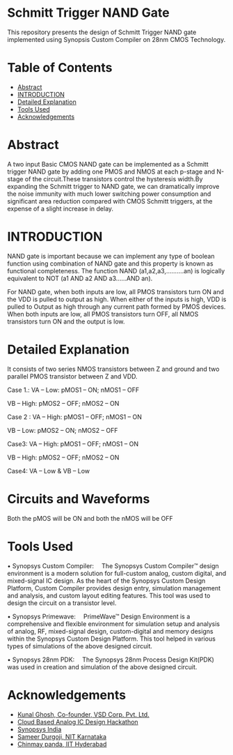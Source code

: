 #  Schmitt Trigger NAND Gate 
This repository presents the design of Schmitt Trigger NAND gate implemented using Synopsis Custom Compiler on 28nm CMOS Technology.
# Table of Contents
- [Abstract](https://github.com/shivbaba/kirti/edit/main/README.md#abstract)
- [INTRODUCTION](https://github.com/shivbaba/kirti/edit/main/README.md#introduction)
- [Detailed Explanation](https://github.com/shivbaba/kirti/edit/main/README.md#detailed-explanation)
- [Tools Used](https://github.com/shivbaba/kirti/edit/main/README.md#tools-used)
- [Acknowledgements](https://github.com/shivbaba/kirti/blob/main/README.md#acknowledgements)

# Abstract
A two input Basic CMOS NAND gate can be implemented as a Schmitt trigger NAND gate by
adding one PMOS and NMOS at each p-stage and N-stage of the circuit.These transistors control the hysteresis width.By expanding the Schmitt trigger to NAND gate, we can dramatically improve the noise immunity with much lower switching power consumption and significant area reduction compared with CMOS Schmitt triggers, at the expense of a slight increase in delay.
# INTRODUCTION
NAND gate is important because we can implement any
type of boolean function using combination of NAND gate
and this property is known as functional completeness. The
function NAND (a1,a2,a3,……….an) is logically equivalent to
NOT (a1 AND a2 AND a3……AND an). 

For NAND gate, when both inputs are low, all PMOS transistors turn ON and the VDD is pulled to output as
high. When either of the inputs is high, VDD is pulled to Output as high through any current path formed by
PMOS devices. When both inputs are low, all PMOS transistors turn OFF, all NMOS transistors turn ON and
the output is low.
# Detailed Explanation
It consists of two series NMOS transistors between Z and
ground and two parallel PMOS transistor between Z and
VDD.

Case 1.: VA – Low: pMOS1 – ON; nMOS1 – OFF
 
 VB – High: pMOS2 – OFF; nMOS2 – ON

Case 2 : VA – High: pMOS1 – OFF; nMOS1 – ON
 
 VB – Low: pMOS2 – ON; nMOS2 – OFF

Case3: VA – High: pMOS1 – OFF; nMOS1 – ON
 
 VB – High: pMOS2 – OFF; nMOS2 – ON

Case4: VA – Low & VB – Low

# Circuits and Waveforms


Both the pMOS will be ON and both the nMOS will be OFF

# Tools Used
•	Synopsys Custom Compiler:  The Synopsys Custom Compiler™ design environment is a modern solution for full-custom analog, custom digital, and mixed-signal IC design. As the heart of the Synopsys Custom Design Platform, Custom Compiler provides design entry, simulation management and analysis, and custom layout editing features. This tool was used to design the circuit on a transistor level.

•	Synopsys Primewave:  PrimeWave™ Design Environment is a comprehensive and flexible environment for simulation setup and analysis of analog, RF, mixed-signal design, custom-digital and memory designs within the Synopsys Custom Design Platform. This tool helped in various types of simulations of the above designed circuit.

•	Synopsys 28nm PDK:  The Synopsys 28nm Process Design Kit(PDK) was used in creation and simulation of the above designed circuit.

# Acknowledgements
- [Kunal Ghosh, Co-founder, VSD Corp. Pvt. Ltd.](https://www.iith.ac.in/events/2022/02/15/Cloud-Based-Analog-IC-Design-Hackathon/)
- [Cloud Based Analog IC Design Hackathon](https://www.iith.ac.in/events/2022/02/15/Cloud-Based-Analog-IC-Design-Hackathon/')
- [Synopsys India](https://www.synopsys.com/)
- [Sameer Durgoji, NIT Karnataka](https://www.iith.ac.in/events/2022/02/15/Cloud-Based-Analog-IC-Design-Hackathon/)
- [Chinmay panda, IIT Hyderabad](https://www.iith.ac.in/events/2022/02/15/Cloud-Based-Analog-IC-Design-Hackathon/)
